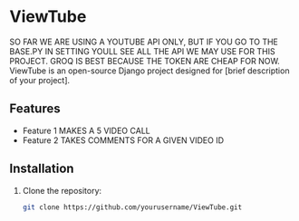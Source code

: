 # ViewTube
SO FAR WE ARE USING A YOUTUBE API ONLY, BUT IF YOU GO TO THE BASE.PY IN SETTING YOULL SEE ALL THE API WE MAY USE FOR THIS PROJECT. GROQ IS BEST BECAUSE THE TOKEN ARE CHEAP FOR NOW.
ViewTube is an open-source Django project designed for [brief description of your project]. 

## Features
- Feature 1 MAKES A 5 VIDEO CALL
- Feature 2 TAKES COMMENTS FOR A GIVEN VIDEO ID

## Installation

1. Clone the repository:
   ```bash
   git clone https://github.com/yourusername/ViewTube.git
